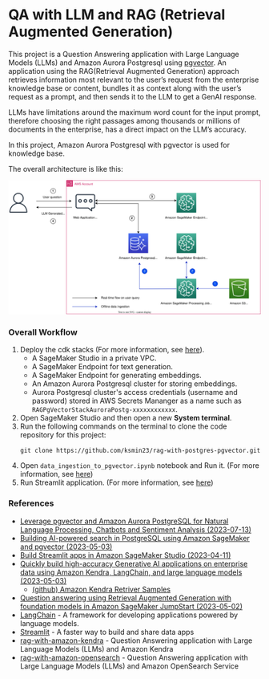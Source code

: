 # QA with LLM and RAG (Retrieval Augmented Generation)

This project is a Question Answering application with Large Language Models (LLMs) and Amazon Aurora Postgresql using [pgvector](https://github.com/pgvector/pgvector). An application using the RAG(Retrieval Augmented Generation) approach retrieves information most relevant to the user’s request from the enterprise knowledge base or content, bundles it as context along with the user’s request as a prompt, and then sends it to the LLM to get a GenAI response.

LLMs have limitations around the maximum word count for the input prompt, therefore choosing the right passages among thousands or millions of documents in the enterprise, has a direct impact on the LLM’s accuracy.

In this project, Amazon Aurora Postgresql with pgvector is used for knowledge base.

The overall architecture is like this:

![rag_with_pgvector_arch](./cdk_stacks/rag_with_pgvector_arch.svg)

### Overall Workflow

1. Deploy the cdk stacks (For more information, see [here](./cdk_stacks/README.md)).
   - A SageMaker Studio in a private VPC.
   - A SageMaker Endpoint for text generation.
   - A SageMaker Endpoint for generating embeddings.
   - An Amazon Aurora Postgresql cluster for storing embeddings.
   - Aurora Postgresql cluster's access credentials (username and password) stored in AWS Secrets Mananger as a name such as `RAGPgVectorStackAuroraPostg-xxxxxxxxxxxx`.
2. Open SageMaker Studio and then open a new **System terminal**.
3. Run the following commands on the terminal to clone the code repository for this project:
   ```
   git clone https://github.com/ksmin23/rag-with-postgres-pgvector.git
   ```
4. Open `data_ingestion_to_pgvector.ipynb` notebook and Run it. (For more information, see [here](./data_ingestion_to_vectordb/data_ingestion_to_pgvector.ipynb))
5. Run Streamlit application. (For more information, see [here](./app/README.md))

### References

  * [Leverage pgvector and Amazon Aurora PostgreSQL for Natural Language Processing, Chatbots and Sentiment Analysis (2023-07-13)](https://aws.amazon.com/blogs/database/leverage-pgvector-and-amazon-aurora-postgresql-for-natural-language-processing-chatbots-and-sentiment-analysis/)
  * [Building AI-powered search in PostgreSQL using Amazon SageMaker and pgvector (2023-05-03)](https://aws.amazon.com/blogs/database/building-ai-powered-search-in-postgresql-using-amazon-sagemaker-and-pgvector/)
  * [Build Streamlit apps in Amazon SageMaker Studio (2023-04-11)](https://aws.amazon.com/blogs/machine-learning/build-streamlit-apps-in-amazon-sagemaker-studio/)
  * [Quickly build high-accuracy Generative AI applications on enterprise data using Amazon Kendra, LangChain, and large language models (2023-05-03)](https://aws.amazon.com/blogs/machine-learning/quickly-build-high-accuracy-generative-ai-applications-on-enterprise-data-using-amazon-kendra-langchain-and-large-language-models/)
    * [(github) Amazon Kendra Retriver Samples](https://github.com/aws-samples/amazon-kendra-langchain-extensions/tree/main/kendra_retriever_samples)
  * [Question answering using Retrieval Augmented Generation with foundation models in Amazon SageMaker JumpStart (2023-05-02)](https://aws.amazon.com/blogs/machine-learning/question-answering-using-retrieval-augmented-generation-with-foundation-models-in-amazon-sagemaker-jumpstart/)
  * [LangChain](https://python.langchain.com/docs/get_started/introduction.html) - A framework for developing applications powered by language models.
  * [Streamlit](https://streamlit.io/) - A faster way to build and share data apps
  * [rag-with-amazon-kendra](https://github.com/ksmin23/rag-with-amazon-kendra) - Question Answering application with Large Language Models (LLMs) and Amazon Kendra
  * [rag-with-amazon-opensearch](https://github.com/ksmin23/rag-with-amazon-opensearch) - Question Answering application with Large Language Models (LLMs) and Amazon OpenSearch Service
